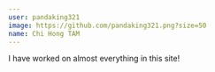 ```yaml
---
user: pandaking321
image: https://github.com/pandaking321.png?size=50
name: Chi Hong TAM
---
```

I have worked on almost everything in this site!
